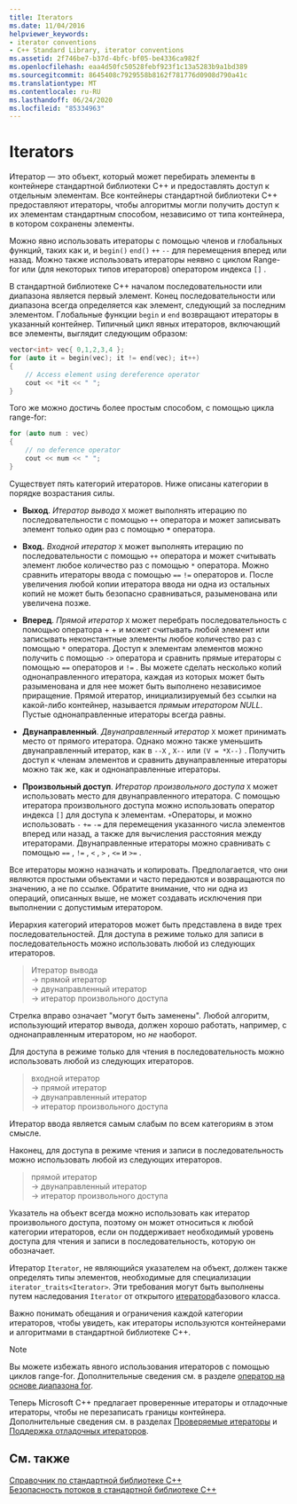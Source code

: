 ```yaml
---
title: Iterators
ms.date: 11/04/2016
helpviewer_keywords:
- iterator conventions
- C++ Standard Library, iterator conventions
ms.assetid: 2f746be7-b37d-4bfc-bf05-be4336ca982f
ms.openlocfilehash: eaa4d50fc50528febf923f1c13a5283b9a1bd389
ms.sourcegitcommit: 8645408c7929558b8162f781776d0908d790a41c
ms.translationtype: MT
ms.contentlocale: ru-RU
ms.lasthandoff: 06/24/2020
ms.locfileid: "85334963"
---
```

# <a name="iterators"></a>Iterators

Итератор — это объект, который может перебирать элементы в контейнере стандартной библиотеки С++ и предоставлять доступ к отдельным элементам. Все контейнеры стандартной библиотеки С++ предоставляют итераторы, чтобы алгоритмы могли получить доступ к их элементам стандартным способом, независимо от типа контейнера, в котором сохранены элементы.

Можно явно использовать итераторы с помощью членов и глобальных функций, таких как и, и `begin()` `end()` `++` `--` для перемещения вперед или назад. Можно также использовать итераторы неявно с циклом Range-for или (для некоторых типов итераторов) оператором индекса `[]` .

В стандартной библиотеке С++ началом последовательности или диапазона является первый элемент. Конец последовательности или диапазона всегда определяется как элемент, следующий за последним элементом. Глобальные функции `begin` и `end` возвращают итераторы в указанный контейнер. Типичный цикл явных итераторов, включающий все элементы, выглядит следующим образом:

```cpp
vector<int> vec{ 0,1,2,3,4 };
for (auto it = begin(vec); it != end(vec); it++)
{
    // Access element using dereference operator
    cout << *it << " ";
}
```

Того же можно достичь более простым способом, с помощью цикла range-for:

```cpp
for (auto num : vec)
{
    // no deference operator
    cout << num << " ";
}
```

Существует пять категорий итераторов. Ниже описаны категории в порядке возрастания силы.

- **Выход**. *Итератор вывода* `X` может выполнять итерацию по последовательности с помощью `++` оператора и может записывать элемент только один раз с помощью __`*`__ оператора.

- **Вход.** *Входной итератор* `X` может выполнять итерацию по последовательности с помощью `++` оператора и может считывать элемент любое количество раз с помощью `*` оператора. Можно сравнить итераторы ввода с помощью `==` `!=` операторов и. После увеличения любой копии итератора ввода ни одна из остальных копий не может быть безопасно сравниваться, разыменована или увеличена позже.

- **Вперед**. *Прямой итератор* `X` может перебрать последовательность с помощью оператора + + и может считывать любой элемент или записывать неконстантные элементы любое количество раз с помощью `*` оператора. Доступ к элементам элементов можно получить с помощью `->` оператора и сравнить прямые итераторы с помощью `==` операторов и `!=` . Вы можете сделать несколько копий однонаправленного итератора, каждая из которых может быть разыменована и для нее может быть выполнено независимое приращение. Прямой итератор, инициализируемый без ссылки на какой-либо контейнер, называется *прямым итератором NULL*. Пустые однонаправленные итераторы всегда равны.

- **Двунаправленный**. *Двунаправленный итератор* `X` может принимать место от прямого итератора. Однако можно также уменьшить двунаправленный итератор, как в `--X` , `X--` или `(V = *X--)` . Получить доступ к членам элементов и сравнить двунаправленные итераторы можно так же, как и однонаправленные итераторы.

- **Произвольный доступ**. *Итератор произвольного доступа* `X` может использовать место для двунаправленного итератора. С помощью итератора произвольного доступа можно использовать оператор индекса `[]` для доступа к элементам. `+`Операторы, и можно использовать `-` `+=` `-=` для перемещения указанного числа элементов вперед или назад, а также для вычисления расстояния между итераторами. Двунаправленные итераторы можно сравнивать с помощью `==` , `!=` , `<` , `>` , `<=` и `>=` .

Все итераторы можно назначать и копировать. Предполагается, что они являются простыми объектами и часто передаются и возвращаются по значению, а не по ссылке. Обратите внимание, что ни одна из операций, описанных выше, не может создавать исключения при выполнении с допустимым итератором.

Иерархия категорий итераторов может быть представлена в виде трех последовательностей. Для доступа в режиме только для записи в последовательность можно использовать любой из следующих итераторов.

> Итератор вывода \
> -> прямой итератор \
> -> двунаправленный итератор \
> -> итератор произвольного доступа

Стрелка вправо означает "могут быть заменены". Любой алгоритм, использующий итератор вывода, должен хорошо работать, например, с однонаправленным итератором, но *не* наоборот.

Для доступа в режиме только для чтения в последовательность можно использовать любой из следующих итераторов.

> входной итератор \
> -> прямой итератор \
> -> двунаправленный итератор \
> -> итератор произвольного доступа

Итератор ввода является самым слабым по всем категориям в этом смысле.

Наконец, для доступа в режиме чтения и записи в последовательность можно использовать любой из следующих итераторов.

> прямой итератор \
> -> двунаправленный итератор \
> -> итератор произвольного доступа

Указатель на объект всегда можно использовать как итератор произвольного доступа, поэтому он может относиться к любой категории итераторов, если он поддерживает необходимый уровень доступа для чтения и записи в последовательность, которую он обозначает.

Итератор `Iterator`, не являющийся указателем на объект, должен также определять типы элементов, необходимые для специализации `iterator_traits<Iterator>`. Эти требования могут быть выполнены путем наследования `Iterator` от открытого [итератора](../standard-library/iterator-struct.md)базового класса.

Важно понимать обещания и ограничения каждой категории итераторов, чтобы увидеть, как итераторы используются контейнерами и алгоритмами в стандартной библиотеке C++.

> [!NOTE]
> Вы можете избежать явного использования итераторов с помощью циклов range-for. Дополнительные сведения см. в разделе [оператор на основе диапазона for](../cpp/range-based-for-statement-cpp.md).

Теперь Microsoft C++ предлагает проверенные итераторы и отладочные итераторы, чтобы не перезаписать границы контейнера. Дополнительные сведения см. в разделах [Проверяемые итераторы](../standard-library/checked-iterators.md) и [Поддержка отладочных итераторов](../standard-library/debug-iterator-support.md).

## <a name="see-also"></a>См. также

[Справочник по стандартной библиотеке C++](../standard-library/cpp-standard-library-reference.md)\
[Безопасность потоков в стандартной библиотеке C++](../standard-library/thread-safety-in-the-cpp-standard-library.md)
